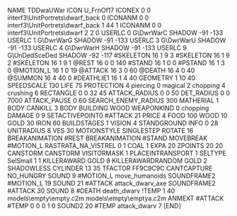 NAME 			TDDwaUWar
ICON 			U_FrnOf17
ICONEX 0 0 interf3\UnitPortrets\dwarf_back 0
ICONANM 0 0 interf3\UnitPortrets\dwarf_back 1 44 1
ICONANM 0 0 interf3\UnitPortrets\dwarf 2 2 0
USERLC 			0 G\DwrWarC SHADOW -91 -133
USERLC 			1 G\DwrWarG SHADOW -91 -133
USERLC 			3 G\DwrWarU SHADOW -91 -133
USERLC 			4 G\DwrWarH SHADOW -91 -133
USERLC 			9 G\UnDedSceDed SHADOW -92 -117
#SKELETON               16 1 9 3
#SKELETON               16 1 9 2
#SKELETON               16 1 9 1
@REST      		16 0 0 140
#STAND     		16 1 0 0
#PSTAND    		16 1 3 0
@MOTION_L  		16 1 0 19
@ATTACK    		16 3 0 60
@DEATH     		16 4 0 40
@SUMMON     		16 4 40 0 
#DEATHLIE1 		16 1 4 40
GEOMETRY 		1 10 40
SPEEDSCALE 130
LIFE     		75
PROTECTION 		4 piercing 0 magical 2 chopping 4 crushing 6
RECTANGLE 		0 0 32 45
ATTACK_RADIUS 		0 0 50
DET_RADIUS 		0 0 7000
ATTACK_PAUSE 		0 60
SEARCH_ENEMY_RADIUS 	300
MATHERIAL 		1 BODY
CANKILL 		3 BODY BUILDING WOOD
WEAPONKIND 		0 chopping
DAMAGE   		0 9
SETACTIVEPOINT0		#ATTACK 21 
PRICE 			4 FOOD 100 WOOD 10 GOLD 30 IRON 60
BUILDSTAGES 		1
VISION 			4
STANDGROUND
INFO 			0 28
UNITRADIUS 		8
VES 			30
MOTIONSTYLE 		SINGLESTEP
ROTATE 			16
BREAKANIMATION 		#REST
BREAKANIMATION 		#STAND
MOVEBREAK 		#MOTION_L
RASTRATA_NA_VISTREL 	0 1 COAL 1
EXPA 			20
ZPOINTS 20 20
CANSTORM
CANSTORM
VISITORMASK 1
PLACEINTRANSPORT 1
SELTYPE SelSmall 1 1
KILLERAWARD             GOLD 8
KILLERAWARDRANDOM       GOLD 2
SHADOWLESS
CYLINDER 13 35
TFACTOR FF9C9C9C
CANTCAPTURE
NO_HUNGRY
SOUND 9 #MOTION_L move_humanoids
SOUNDFRAME2 #MOTION_L 19
SOUND 21 #ATTACK attack_dwarv_axe
SOUNDFRAME2 #ATTACK 30
SOUND 8 #DEATH death_dwarv
!TEMP  1 40 models\empty\empty.c2m models\empty\emptya.c2m
ANMEXT #ATTACK #TEMP 0 0 0 1 0
SOUND2 20 #TEMP attack_dwarv 7
[END]
